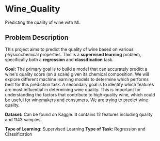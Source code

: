 # Wine_Quality
Predicting the quality of wine with ML

## Problem Description

This project aims to predict the quality of wine based on various physicochemical properties.  This is a **supervised learning** problem, specifically both a **regression** and **classification** task.

**Goal:** The primary goal is to build a model that can accurately predict a wine's quality score (on a scale) given its chemical composition.  We will explore different machine learning models to determine which performs best for this prediction task.  A secondary goal is to identify which features are most influential in determining wine quality. This is important for understanding the factors that contribute to high-quality wine, which could be useful for winemakers and consumers. We are trying to predict wine quality.

**Dataset:** Can be found on Kaggle. It contains 12 features including quality and 1143 samples.

**Type of Learning:** Supervised Learning
**Type of Task:** Regression and Classification
